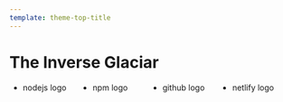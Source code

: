 ```yaml
---
template: theme-top-title
---
```


<style>
 ul {
   columns: 4;
 }
</style>

# The Inverse Glaciar

- nodejs logo
- npm logo
- github logo
- netlify logo
